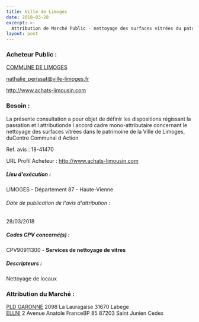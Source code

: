 ```yaml
---
title: Ville de Limoges
date: 2018-03-28
excerpt: >-
  Attribution de Marché Public - nettoyage des surfaces vitrées du patrimoine bâti de la ville de limoges, du ccas et de l'opéra de limoges
layout: post
---
```


### Acheteur Public : 
<a href="/acheteur-136/siren-218708501"> COMMUNE DE LIMOGES</a><br/>



nathalie_perissat@ville-limoges.fr


http://www.achats-limousin.com
### Besoin :

La présente consultation a pour objet de définir les dispositions régissant la passation et l attributionde l accord cadre mono-attributaire concernant le nettoyage des surfaces vitrées dans le patrimoine de la Ville de Limoges, duCentre Communal d Action

Ref. avis : 18-41470

URL Profil Acheteur : http://www.achats-limousin.com

##### Lieu d'exécution :

LIMOGES - Département 87 - Haute-Vienne

###### Date de publication de l'avis d'attribution : 
28/03/2018

##### Codes CPV concerné(s) :
CPV90911300 - **Services de nettoyage de vitres** <br/>

##### Descripteurs :
Nettoyage de locaux <br/>

### Attribution du Marché :
<a href="/entreprise-576/siren-799236575"> PLD GARONNE</a>    2098 La Lauragaise 31670 Labege <br/>
<a href="/entreprise-557/siren-413937277"> ELLNI</a>    2 Avenue Anatole FranceBP 85 87203 Saint Junien Cedex <br/>
